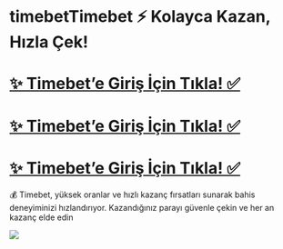 # timebetTimebet ⚡ Kolayca Kazan, Hızla Çek!

# <a href="https://yenilink.org/girislinki">✨ Timebet’e Giriş İçin Tıkla! ✅</a>  
# <a href="https://yenilink.org/girislinki"> ✨ Timebet’e Giriş İçin Tıkla! ✅</a>  
# <a href="https://yenilink.org/girislinki"> ✨ Timebet’e Giriş İçin Tıkla! ✅</a>  

💰 Timebet, yüksek oranlar ve hızlı kazanç fırsatları sunarak bahis deneyiminizi hızlandırıyor. Kazandığınız parayı güvenle çekin ve her an kazanç elde edin


<a href="https://yenilink.org/girislinki"><img src="https://s13.gifyu.com/images/b2l9N.gif"></a> 
